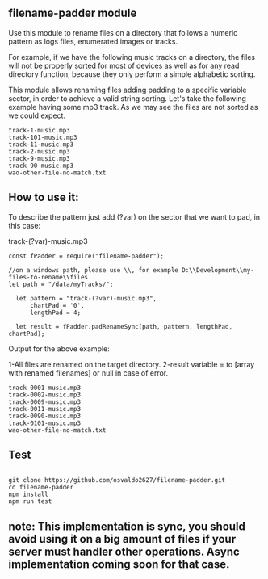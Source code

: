 ## filename-padder module
Use this module to rename files on a directory that follows a numeric pattern as
logs files, enumerated images or tracks.

For example, if we have the following music tracks on a directory, the files will not be properly sorted for most of devices as well as for any read directory function, 
because they only perform a simple alphabetic sorting.  


This module allows renaming files adding padding to a specific variable sector, in order to achieve a valid string sorting. Let's take the following example
having some mp3 track. As we may see the files are not sorted as we could expect.

```
track-1-music.mp3
track-101-music.mp3
track-11-music.mp3
track-2-music.mp3
track-9-music.mp3
track-90-music.mp3
wao-other-file-no-match.txt

```

## How to use it:
To describe the pattern just add (?var) on the sector that we want to pad,
in this case: 

track-(?var)-music.mp3

```
const fPadder = require("filename-padder");

//on a windows path, please use \\, for example D:\\Development\\my-files-to-rename\\files
let path = "/data/myTracks/";

  let pattern = "track-(?var)-music.mp3",
      chartPad = '0',
      lengthPad = 4;
  
  let result = fPadder.padRenameSync(path, pattern, lengthPad, chartPad);

```

Output for the above example:

1-All files are renamed on the target directory.
2-result variable = to [array with renamed filenames] or null in case of error.

```
track-0001-music.mp3
track-0002-music.mp3
track-0009-music.mp3
track-0011-music.mp3
track-0090-music.mp3
track-0101-music.mp3
wao-other-file-no-match.txt
```

## Test
```

git clone https://github.com/osvaldo2627/filename-padder.git 
cd filename-padder
npm install 
npm run test

```


## note: This implementation is sync, you should avoid using it on a big amount of files if your server must handler other operations. Async implementation coming soon for that case.
